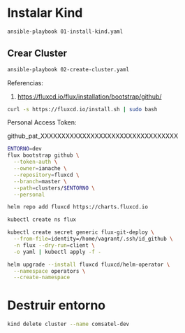 # Instalar Kind

```sh
ansible-playbook 01-install-kind.yaml
```

## Crear Cluster

```sh
ansible-playbook 02-create-cluster.yaml
```

Referencias:

1. https://fluxcd.io/flux/installation/bootstrap/github/

```sh
curl -s https://fluxcd.io/install.sh | sudo bash
```

Personal Access Token:

github_pat_XXXXXXXXXXXXXXXXXXXXXXXXXXXXXXXXX

```sh
ENTORNO=dev
flux bootstrap github \
  --token-auth \
  --owner=ianache \
  --repository=fluxcd \
  --branch=master \
  --path=clusters/$ENTORNO \
  --personal
```


```sh
helm repo add fluxcd https://charts.fluxcd.io
```

```sh
kubectl create ns flux
```

```sh
kubectl create secret generic flux-git-deploy \
  --from-file=identity=/home/vagrant/.ssh/id_github \
  -n flux --dry-run=client \
  -o yaml | kubectl apply -f -
```

```sh
helm upgrade --install fluxcd fluxcd/helm-operator \
  --namespace operators \
  --create-namespace
```


# Destruir entorno

```sh
kind delete cluster --name comsatel-dev
```

